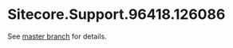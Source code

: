 # Sitecore.Support.96418.126086

See [master branch](https://github.com/sitecoresupport/Sitecore.Support.96418.126086) for details.